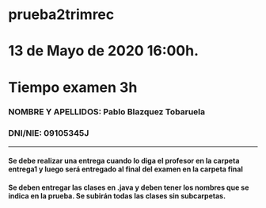 # prueba2trimrec
# 13 de Mayo de 2020 16:00h.
# Tiempo examen 3h

### NOMBRE Y APELLIDOS: Pablo Blazquez Tobaruela
### DNI/NIE: 09105345J
---
#### Se debe realizar una entrega cuando lo diga el profesor en la carpeta entrega1 y luego será entregado al final del examen en la carpeta final
#### Se deben entregar las clases en .java y deben tener los nombres que se indica en la prueba. Se subirán todas las clases sin subcarpetas. 
